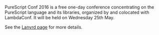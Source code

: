 PureScript Conf 2016 is a free one-day conference concentrating on the PureScript language and its libraries, organized by and colocated with LambdaConf. It will be held on Wednesday 25th May.

See the [Lanyrd page](http://lanyrd.com/2016/purescript/) for more details.
